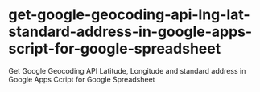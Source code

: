 # get-google-geocoding-api-lng-lat-standard-address-in-google-apps-script-for-google-spreadsheet
Get Google Geocoding API Latitude, Longitude and standard address in Google Apps Ccript for Google Spreadsheet

